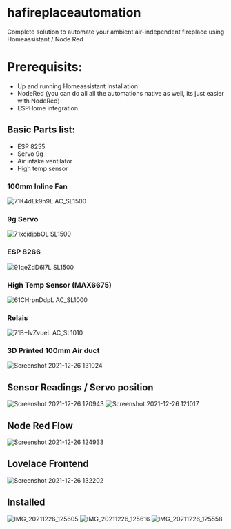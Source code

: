 # hafireplaceautomation

Complete solution to automate your ambient air-independent fireplace using Homeassistant / Node Red

# Prerequisits:
  - Up and running Homeassistant Installation
  - NodeRed (you can do all all the automations native as well, its just easier with NodeRed)
  - ESPHome integration

## Basic Parts list:
  - ESP 8255
  - Servo 9g
  - Air intake ventilator
  - High temp sensor

### 100mm Inline Fan

![71K4dEk9h9L _AC_SL1500_](https://user-images.githubusercontent.com/33530387/147407286-596c5d40-72fe-42c8-89f2-5dd57975f280.jpg)

### 9g Servo

![71xcidjpbOL _SL1500_](https://user-images.githubusercontent.com/33530387/147407318-bfbe6475-b615-4e70-ac74-510d3ee2ba7d.jpg)

### ESP 8266

![91qeZdD6l7L _SL1500_](https://user-images.githubusercontent.com/33530387/147407331-705834a9-64e2-4b73-815a-2abc4701fbbe.jpg)

### High Temp Sensor (MAX6675)

![61CHrpnDdpL _AC_SL1000_](https://user-images.githubusercontent.com/33530387/147407436-c6011c49-dd54-4bbf-85a0-01a4a5241719.jpg)

### Relais

![71B+IvZvueL _AC_SL1010_](https://user-images.githubusercontent.com/33530387/147408397-5b2ff999-91c2-4d68-b59b-08b23db6ebbc.jpg)

### 3D Printed 100mm Air duct

![Screenshot 2021-12-26 131024](https://user-images.githubusercontent.com/33530387/147407618-9e3e52c8-ffa5-442b-85cc-571ec7240fa2.jpg)

## Sensor Readings / Servo position

![Screenshot 2021-12-26 120943](https://user-images.githubusercontent.com/33530387/147407087-1c68f598-4eff-4f3b-9e56-256cef497d62.jpg)
![Screenshot 2021-12-26 121017](https://user-images.githubusercontent.com/33530387/147407088-31e553b7-c3ea-4024-90c2-d8060c95dbc7.jpg)

## Node Red Flow

![Screenshot 2021-12-26 124933](https://user-images.githubusercontent.com/33530387/147407091-b2f64c94-3e74-446b-8afe-dd10adad381e.jpg)

## Lovelace Frontend

![Screenshot 2021-12-26 132202](https://user-images.githubusercontent.com/33530387/147407874-e9f7fc14-214f-4310-8aed-9b955f051c67.jpg)

## Installed

![IMG_20211226_125605](https://user-images.githubusercontent.com/33530387/147407900-c6949ad6-bd60-41fa-97c1-aa081ac01f9c.jpg)
![IMG_20211226_125616](https://user-images.githubusercontent.com/33530387/147407902-5d43df0f-0f12-4f82-8dd9-2902b906ab9f.jpg)
![IMG_20211226_125558](https://user-images.githubusercontent.com/33530387/147407903-d6d0a3e4-4104-4135-b31b-9439cde09d90.jpg)

